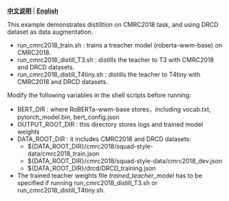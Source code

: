 [**中文说明**](README_ZH.md) | [**English**](README.md)

This example demonstrates distilltion on CMRC2018 task, and using DRCD dataset as data augmentation.


* run_cmrc2018_train.sh : trains a treacher model (roberta-wwm-base) on CMRC2018.
* run_cmrc2018_distill_T3.sh : distills the teacher to T3 with CMRC2018 and DRCD datasets.
* run_cmrc2018_distill_T4tiny.sh :  distills the teacher to T4tiny with CMRC2018 and DRCD datasets.

Modify the following variables in the shell scripts before running:

* BERT_DIR :  where RoBERTa-wwm-base stores，including vocab.txt, pytorch_model.bin, bert_config.json
* OUTPUT_ROOT_DIR : this directory stores logs and trained model weights
* DATA_ROOT_DIR : it includes CMRC2018 and DRCD datasets:
  * \$\{DATA_ROOT_DIR\}/cmrc2018/squad-style-data/cmrc2018_train.json
  * \$\{DATA_ROOT_DIR\}/cmrc2018/squad-style-data/cmrc2018_dev.json
  * \$\{DATA_ROOT_DIR\}/drcd/DRCD_training.json
* The trained teacher weights file *trained_teacher_model* has to be specified if running run_cmrc2018_distill_T3.sh or run_cmrc2018_distill_T4tiny.sh.
